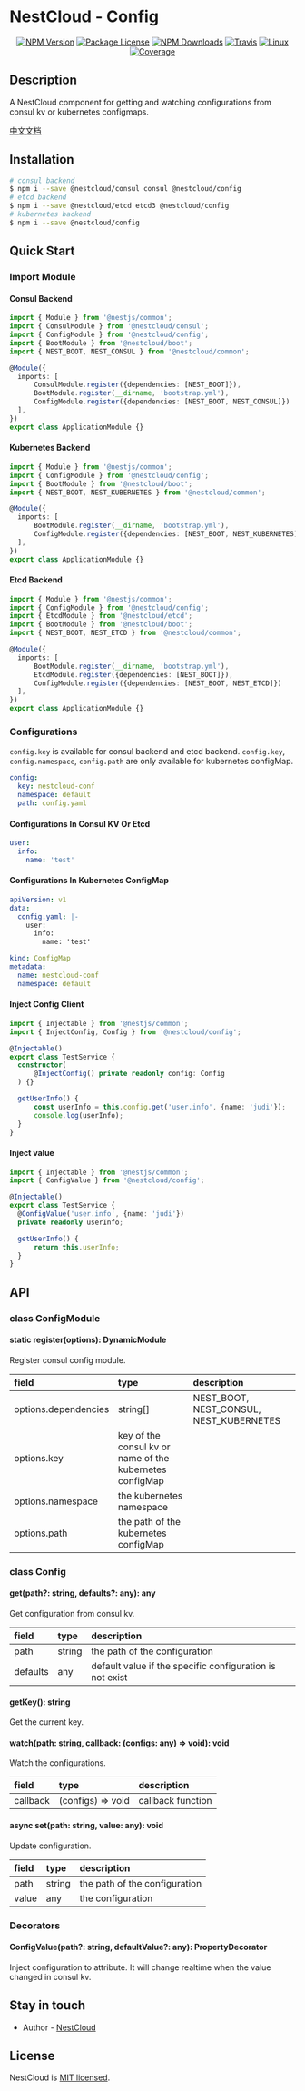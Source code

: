 
[travis-image]: https://api.travis-ci.org/nest-cloud/nestcloud.svg?branch=master
[travis-url]: https://travis-ci.org/nest-cloud/nestcloud
[linux-image]: https://img.shields.io/travis/nest-cloud/nestcloud/master.svg?label=linux
[linux-url]: https://travis-ci.org/nest-cloud/nestcloud

# NestCloud - Config

<p align="center">
    <a href="https://www.npmjs.com/~nestcloud" target="_blank"><img src="https://img.shields.io/npm/v/@nestcloud/core.svg" alt="NPM Version"/></a>
    <a href="https://www.npmjs.com/~nestcloud" target="_blank"><img src="https://img.shields.io/npm/l/@nestcloud/core.svg" alt="Package License"/></a>
    <a href="https://www.npmjs.com/~nestcloud" target="_blank"><img src="https://img.shields.io/npm/dm/@nestcloud/core.svg" alt="NPM Downloads"/></a>
    <a href="https://travis-ci.org/nest-cloud/nestcloud" target="_blank"><img src="https://travis-ci.org/nest-cloud/nestcloud.svg?branch=master" alt="Travis"/></a>
    <a href="https://travis-ci.org/nest-cloud/nestcloud" target="_blank"><img src="https://img.shields.io/travis/nest-cloud/nestcloud/master.svg?label=linux" alt="Linux"/></a>
    <a href="https://coveralls.io/github/nest-cloud/nestcloud?branch=master" target="_blank"><img src="https://coveralls.io/repos/github/nest-cloud/nestcloud/badge.svg?branch=master" alt="Coverage"/></a>
</p>

## Description

A NestCloud component for getting and watching configurations from consul kv or kubernetes configmaps.

[中文文档](https://github.com/nest-cloud/nestcloud/blob/master/docs/config.md)

## Installation

```bash
# consul backend
$ npm i --save @nestcloud/consul consul @nestcloud/config
# etcd backend
$ npm i --save @nestcloud/etcd etcd3 @nestcloud/config
# kubernetes backend
$ npm i --save @nestcloud/config
```

## Quick Start

### Import Module

#### Consul Backend

```typescript
import { Module } from '@nestjs/common';
import { ConsulModule } from '@nestcloud/consul';
import { ConfigModule } from '@nestcloud/config';
import { BootModule } from '@nestcloud/boot';
import { NEST_BOOT, NEST_CONSUL } from '@nestcloud/common';

@Module({
  imports: [
      ConsulModule.register({dependencies: [NEST_BOOT]}),
      BootModule.register(__dirname, 'bootstrap.yml'),
      ConfigModule.register({dependencies: [NEST_BOOT, NEST_CONSUL]})
  ],
})
export class ApplicationModule {}
```

#### Kubernetes Backend

```typescript
import { Module } from '@nestjs/common';
import { ConfigModule } from '@nestcloud/config';
import { BootModule } from '@nestcloud/boot';
import { NEST_BOOT, NEST_KUBERNETES } from '@nestcloud/common';

@Module({
  imports: [
      BootModule.register(__dirname, 'bootstrap.yml'),
      ConfigModule.register({dependencies: [NEST_BOOT, NEST_KUBERNETES]})
  ],
})
export class ApplicationModule {}
```

#### Etcd Backend

```typescript
import { Module } from '@nestjs/common';
import { ConfigModule } from '@nestcloud/config';
import { EtcdModule } from '@nestcloud/etcd';
import { BootModule } from '@nestcloud/boot';
import { NEST_BOOT, NEST_ETCD } from '@nestcloud/common';

@Module({
  imports: [
      BootModule.register(__dirname, 'bootstrap.yml'),
      EtcdModule.register({dependencies: [NEST_BOOT]}),
      ConfigModule.register({dependencies: [NEST_BOOT, NEST_ETCD]})
  ],
})
export class ApplicationModule {}
```

### Configurations

`config.key` is available for consul backend and etcd backend.
`config.key`, `config.namespace`, `config.path` are only available for kubernetes configMap.

```yaml
config:
  key: nestcloud-conf
  namespace: default
  path: config.yaml
```

#### Configurations In Consul KV Or Etcd

```yaml
user:
  info:
    name: 'test'
```

#### Configurations In Kubernetes ConfigMap

```yaml
apiVersion: v1
data:
  config.yaml: |-
    user:
      info:
        name: 'test'

kind: ConfigMap
metadata:
  name: nestcloud-conf
  namespace: default

```

#### Inject Config Client

```typescript
import { Injectable } from '@nestjs/common';
import { InjectConfig, Config } from '@nestcloud/config';

@Injectable()
export class TestService {
  constructor(
      @InjectConfig() private readonly config: Config
  ) {}

  getUserInfo() {
      const userInfo = this.config.get('user.info', {name: 'judi'});
      console.log(userInfo);
  }
}
```

#### Inject value

```typescript
import { Injectable } from '@nestjs/common';
import { ConfigValue } from '@nestcloud/config';

@Injectable()
export class TestService {
  @ConfigValue('user.info', {name: 'judi'})
  private readonly userInfo;

  getUserInfo() {
      return this.userInfo;
  }
}
```

## API

### class ConfigModule

#### static register\(options\): DynamicModule

Register consul config module.

| field | type | description |
| :--- | :--- | :--- |
| options.dependencies | string[] | NEST_BOOT, NEST_CONSUL, NEST_KUBERNETES |
| options.key | key of the consul kv or name of the kubernetes configMap |
| options.namespace | the kubernetes namespace |
| options.path | the path of the kubernetes configMap |

### class Config

#### get\(path?: string, defaults?: any\): any

Get configuration from consul kv.

| field | type | description |
| :--- | :--- | :--- |
| path | string | the path of the configuration |
| defaults | any | default value if the specific configuration is not exist |

#### getKey\(\): string

Get the current key.

#### watch\(path: string, callback: \(configs: any\) =&gt; void\): void

Watch the configurations.

| field | type | description |
| :--- | :--- | :--- |
| callback | \(configs\) =&gt; void | callback function |

#### async set\(path: string, value: any\): void

Update configuration.

| field | type | description |
| :--- | :--- | :--- |
| path | string | the path of the configuration |
| value | any | the configuration |


### Decorators

#### ConfigValue\(path?: string, defaultValue?: any\): PropertyDecorator

Inject configuration to attribute. It will change realtime when the value changed in consul kv.

## Stay in touch

- Author - [NestCloud](https://github.com/nest-cloud)

## License

  NestCloud is [MIT licensed](LICENSE).
